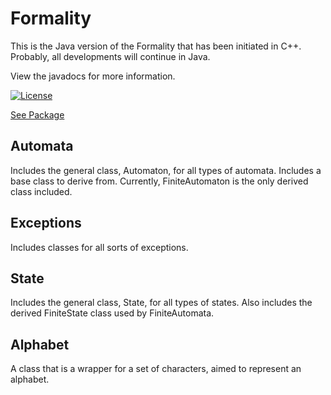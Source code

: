 # Formality

This is the Java version of the Formality that has been initiated in C++. Probably, 
all developments will continue in Java.

View the javadocs for more information.

[![License](https://img.shields.io/badge/License-Apache_2.0-blue.svg)](https://opensource.org/licenses/Apache-2.0)

[See Package](https://central.sonatype.com/artifact/io.github.ahmeterdem1/formality/)

## Automata

Includes the general class, Automaton, for all types of automata. Includes a base class to derive from.
Currently, FiniteAutomaton is the only derived class included.

## Exceptions

Includes classes for all sorts of exceptions.

## State

Includes the general class, State, for all types of states. Also includes the derived FiniteState
class used by FiniteAutomata.

## Alphabet

A class that is a wrapper for a set of characters, aimed to represent an alphabet.

